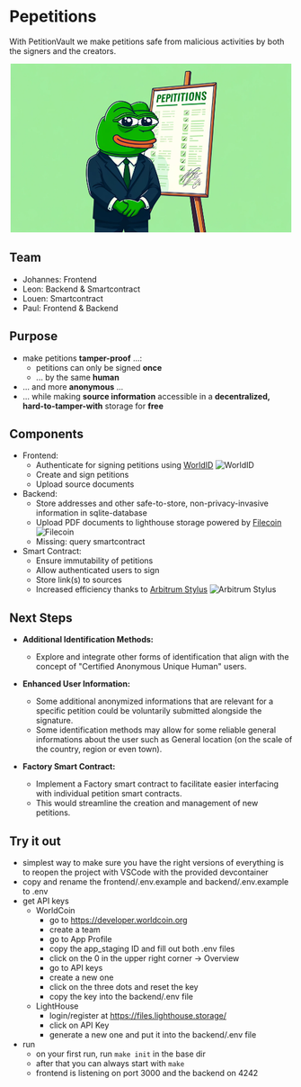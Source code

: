 # Pepetitions
With PetitionVault we make petitions safe from malicious activities by both the signers and the creators.
<div align="center">
    <img src="/frontend/public/Cover.png" width="500" height="300" alt="image">
</div>

## Team
- Johannes: Frontend
- Leon:     Backend & Smartcontract
- Louen:    Smartcontract
- Paul:     Frontend & Backend

## Purpose
- make petitions **tamper-proof** ...:
  - petitions can only be signed **once**
  - ... by the same **human**
- ... and more **anonymous** ...
- ... while making **source information** accessible in a **decentralized, hard-to-tamper-with** storage for **free**

## Components
- Frontend:
  - Authenticate for signing petitions using <a href="https://worldcoin.org/world-id">WorldID</a> <img src="https://github.com/user-attachments/assets/8fb7a853-20b8-4be9-ba57-eef47705322c" width="20" height="20" alt="WorldID">
  - Create and sign petitions
  - Upload source documents
- Backend:
  - Store addresses and other safe-to-store, non-privacy-invasive information in sqlite-database
  - Upload PDF documents to lighthouse storage powered by <a href="https://filecoin.io/">Filecoin</a> <img src="https://github.com/user-attachments/assets/0a33c99a-5e24-4cf7-8da2-2cf3cc7a613b" width="20" height="20" alt="Filecoin">
  - Missing: query smartcontract
- Smart Contract:
  - Ensure immutability of petitions
  - Allow authenticated users to sign
  - Store link(s) to sources
  - Increased efficiency thanks to <a href="https://arbitrum.io/stylus">Arbitrum Stylus</a> <img src="https://github.com/user-attachments/assets/c16383f3-732f-4329-a840-52c5a7f4f5c0" width="20" height="20" alt="Arbitrum Stylus">


## Next Steps

- **Additional Identification Methods:**
  - Explore and integrate other forms of identification that align with the concept of "Certified Anonymous Unique Human" users.

- **Enhanced User Information:**
  - Some additional anonymized informations that are relevant for a specific petition could be voluntarily submitted alongside the signature.
  - Some identification methods may allow for some reliable general informations about the user such as General location (on the scale of the country, region or even town).

- **Factory Smart Contract:**
  - Implement a Factory smart contract to facilitate easier interfacing with individual petition smart contracts.
  - This would streamline the creation and management of new petitions.

## Try it out
- simplest way to make sure you have the right versions of everything is to reopen the project with VSCode with the provided devcontainer
- copy and rename the frontend/.env.example and backend/.env.example to .env
- get API keys
  - WorldCoin
    - go to https://developer.worldcoin.org
    - create a team
    - go to App Profile
    - copy the app_staging ID and fill out both .env files
    - click on the 0 in the upper right corner -> Overview
    - go to API keys
    - create a new one
    - click on the three dots and reset the key
    - copy the key into the backend/.env file
  - LightHouse
    - login/register at https://files.lighthouse.storage/
    - click on API Key
    - generate a new one and put it into the backend/.env file
- run
  - on your first run, run `make init` in the base dir
  - after that you can always start with `make`
  - frontend is listening on port 3000 and the backend on 4242

